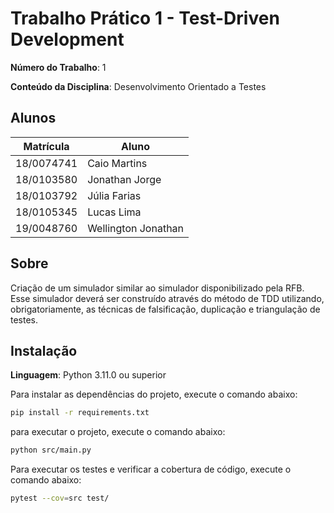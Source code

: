 # Trabalho Prático 1 - Test-Driven Development

**Número do Trabalho**: 1

**Conteúdo da Disciplina**: Desenvolvimento Orientado a Testes

## Alunos

| Matrícula  |        Aluno           |
| ---------- | ---------------------- |
| 18/0074741 | Caio Martins           |
| 18/0103580 | Jonathan Jorge         |
| 18/0103792 | Júlia Farias           |
| 18/0105345 | Lucas Lima             |
| 19/0048760 | Wellington Jonathan   |

## Sobre

Criação de um simulador similar ao simulador disponibilizado pela RFB. Esse simulador deverá ser construído através do método de TDD utilizando, obrigatoriamente, as técnicas de falsificação, duplicação e triangulação de testes.

## Instalação

**Linguagem**: Python 3.11.0 ou superior

Para instalar as dependências do projeto, execute o comando abaixo:

```bash
pip install -r requirements.txt
```

para executar o projeto, execute o comando abaixo:

```bash
python src/main.py
```

Para executar os testes e verificar a cobertura de código, execute o comando abaixo:

```bash
pytest --cov=src test/
```
